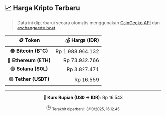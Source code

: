 

<!-- HARGA_KRIPTO -->
## 📈 Harga Kripto Terbaru

> Data ini diperbarui secara otomatis menggunakan [CoinGecko API](https://www.coingecko.com/) dan [exchangerate.host](https://exchangerate.host/)

<div align="center">

| 🪙 Token | 💰 Harga (IDR) |
|:------:|---------------:|
| 🟠 **Bitcoin (BTC)**   | Rp 1.988.964.132 |
| 🔵 **Ethereum (ETH)**  | Rp 73.932.766 |
| 🟣 **Solana (SOL)**    | Rp 3.827.471 |
| 🟢 **Tether (USDT)**   | Rp 16.559 |

---

💱 **Kurs Rupiah (USD → IDR)**: Rp 16.543

🕒 <sub>Terakhir diperbarui: 3/10/2025, 16.12.45</sub>

</div>
<!-- /HARGA_KRIPTO -->